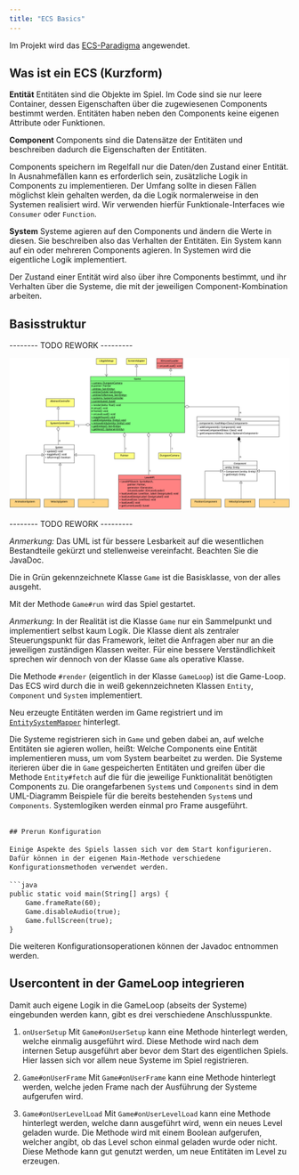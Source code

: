 ```yaml
---
title: "ECS Basics"
---
```


Im Projekt wird das [ECS-Paradigma](https://en.wikipedia.org/wiki/Entity_component_system) angewendet.

## Was ist ein ECS (Kurzform)

**Entität**
Entitäten sind die Objekte im Spiel. Im Code sind sie nur leere Container, dessen Eigenschaften über die zugewiesenen Components bestimmt werden. Entitäten haben neben den Components keine eigenen Attribute oder Funktionen.

**Component**
Components sind die Datensätze der Entitäten und beschreiben dadurch die Eigenschaften der Entitäten.

Components speichern im Regelfall nur die Daten/den Zustand einer Entität. In Ausnahmefällen kann es erforderlich sein, zusätzliche Logik in Components zu implementieren. Der Umfang sollte in diesen Fällen möglichst klein gehalten werden, da die Logik normalerweise in den Systemen realisiert wird. Wir verwenden hierfür Funktionale-Interfaces wie `Consumer` oder `Function`.

**System**
Systeme agieren auf den Components und ändern die Werte in diesen. Sie beschreiben also das Verhalten der Entitäten. Ein System kann auf ein oder mehreren Components agieren. In Systemen wird die eigentliche Logik implementiert.

Der Zustand einer Entität wird also über ihre Components bestimmt, und ihr Verhalten über die Systeme, die mit der jeweiligen Component-Kombination arbeiten.

## Basisstruktur

-------- TODO REWORK ---------

![Struktur ECS](./img/ecs.png)

-------- TODO REWORK ---------

*Anmerkung:* Das UML ist für bessere Lesbarkeit auf die wesentlichen Bestandteile gekürzt und stellenweise vereinfacht. Beachten Sie die JavaDoc.

Die in Grün gekennzeichnete Klasse `Game` ist die Basisklasse, von der alles ausgeht.

Mit der Methode `Game#run` wird das Spiel gestartet.

*Anmerkung*: In der Realität ist die Klasse `Game` nur ein Sammelpunkt und implementiert selbst kaum Logik. Die Klasse dient als zentraler Steuerungspunkt für das Framework, leitet die Anfragen aber nur an die jeweiligen zuständigen Klassen weiter. Für eine bessere Verständlichkeit sprechen wir dennoch von der Klasse `Game` als operative Klasse.

Die Methode `#render` (eigentlich in der Klasse `GameLoop`) ist die Game-Loop. Das ECS wird durch die in weiß gekennzeichneten Klassen `Entity`, `Component` und `System` implementiert.

Neu erzeugte Entitäten werden im Game registriert und im [`EntitySystemMapper`](./entity_system_mapper.md) hinterlegt.

Die Systeme registrieren sich in `Game` und geben dabei an, auf welche Entitäten sie agieren wollen, heißt: Welche Components eine Entität implementieren muss, um vom System bearbeitet zu werden. Die Systeme iterieren über die in `Game` gespeicherten Entitäten und greifen über die Methode `Entity#fetch` auf die für die jeweilige Funktionalität benötigten Components zu. Die orangefarbenen `System`s und `Components` sind in dem UML-Diagramm Beispiele für die bereits bestehenden `System`s und `Components`. Systemlogiken werden einmal pro Frame ausgeführt.
```

## Prerun Konfiguration

Einige Aspekte des Spiels lassen sich vor dem Start konfigurieren. Dafür können in der eigenen Main-Methode verschiedene Konfigurationsmethoden verwendet werden.

```java
public static void main(String[] args) {
    Game.frameRate(60);
    Game.disableAudio(true);
    Game.fullScreen(true);
}
```

Die weiteren Konfigurationsoperationen können der Javadoc entnommen werden.

## Usercontent in der GameLoop integrieren

Damit auch eigene Logik in die GameLoop (abseits der Systeme) eingebunden werden kann, gibt es drei verschiedene Anschlusspunkte.

1. `onUserSetup`
Mit `Game#onUserSetup` kann eine Methode hinterlegt werden, welche einmalig ausgeführt wird. Diese Methode wird nach dem internen Setup ausgeführt aber bevor dem Start des eigentlichen Spiels. Hier lassen sich vor allem neue Systeme im Spiel registrieren.

2. `Game#onUserFrame`
Mit `Game#onUserFrame` kann eine Methode hinterlegt werden, welche jeden Frame nach der Ausführung der Systeme aufgerufen wird.

3. `Game#onUserLevelLoad`
Mit `Game#onUserLevelLoad` kann eine Methode hinterlegt werden, welche dann ausgeführt wird, wenn ein neues Level geladen wurde. Die Methode wird mit einem Boolean aufgerufen, welcher angibt, ob das Level schon einmal geladen wurde oder nicht. Diese Methode kann gut genutzt werden, um neue Entitäten im Level zu erzeugen.
